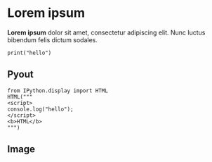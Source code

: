 # Lorem ipsum

**Lorem ipsum** dolor sit amet, consectetur adipiscing elit. Nunc luctus
bibendum felis dictum sodales.

``` code
print("hello")
```

## Pyout

``` code
from IPython.display import HTML
HTML("""
<script>
console.log("hello");
</script>
<b>HTML</b>
""")
```

## Image

<!-- This image ![the moon](example15.png) will be -->
<!-- included as a cell attachment. -->


